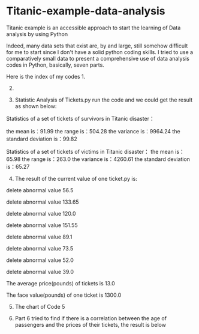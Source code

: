 # Titanic-example-data-analysis
Titanic example is an accessible approach to start the learning of Data analysis by using Python

Indeed, many data sets that exist are, by and large, still somehow difficult for me to start since I don't have a solid python coding skills.
I tried to use a comparatively small data to present a comprehensive use of data analysis codes in Python, basically, seven parts.

Here is the index of my codes
1. 

2. 


3. Statistic Analysis of Tickets.py
run the code and we could get the result as shown below:

Statistics of a set of tickets of survivors in Titanic disaster：

the mean is：91.99
the range is：504.28
the variance is：9964.24
the standard deviation is：99.82

Statistics of a set of tickets of victims in Titanic disaster：
the mean is：65.98
the range is：263.0
the variance is：4260.61
the standard deviation is：65.27

4. The result of the current value of one ticket.py is:

delete abnormal value 56.5

delete abnormal value 133.65

delete abnormal value 120.0

delete abnormal value 151.55

delete abnormal value 89.1

delete abnormal value 73.5

delete abnormal value 52.0

delete abnormal value 39.0

The average price(pounds) of tickets is 13.0

The face value(pounds) of one ticket is 1300.0

5. The chart of Code 5

6. Part 6 tried to find if there is a correlation between the age of passengers and the prices of their tickets, the result is below


 
